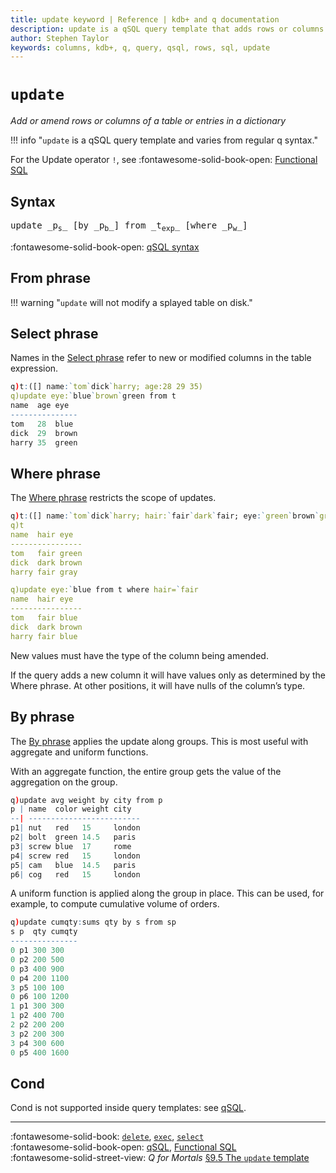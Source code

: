 ```yaml
---
title: update keyword | Reference | kdb+ and q documentation
description: update is a qSQL query template that adds rows or columns to a table.
author: Stephen Taylor
keywords: columns, kdb+, q, query, qsql, rows, sql, update
---
```

# `update`




_Add or amend rows or columns of a table or entries in a dictionary_

!!! info "`update` is a qSQL query template and varies from regular q syntax."

For the Update operator `!`, see 
:fontawesome-solid-book-open:
[Functional SQL](../basics/funsql.md)



## Syntax

<pre markdown="1" class="language-txt">
update _p<sub>s</sub>_ [by _p<sub>b</sub>_] from _t<sub>exp</sub>_ [where _p<sub>w</sub>_]
</pre>

:fontawesome-solid-book-open:
[qSQL syntax](../basics/qsql.md)


## From phrase

!!! warning "`update` will not modify a splayed table on disk."


## Select phrase

Names in the [Select phrase](../basics/qsql.md#select-phrase) refer to new or modified columns in the table expression. 

```q
q)t:([] name:`tom`dick`harry; age:28 29 35)
q)update eye:`blue`brown`green from t
name  age eye
---------------
tom   28  blue
dick  29  brown
harry 35  green
```


## Where phrase

The [Where phrase](../basics/qsql.md#where-phrase) restricts the scope of updates.

```q
q)t:([] name:`tom`dick`harry; hair:`fair`dark`fair; eye:`green`brown`gray)
q)t
name  hair eye
----------------
tom   fair green
dick  dark brown
harry fair gray

q)update eye:`blue from t where hair=`fair
name  hair eye
----------------
tom   fair blue
dick  dark brown
harry fair blue
```

New values must have the type of the column being amended.

If the query adds a new column it will have values only as determined by the Where phrase. At other positions, it will have nulls of the column’s type. 



## By phrase

The [By phrase](../basics/qsql.md#by-phrase) applies the update along groups. 
This is most useful with aggregate and uniform functions.

With an aggregate function, the entire group gets the value of the aggregation on the group.

```q
q)update avg weight by city from p
p | name  color weight city
--| -------------------------
p1| nut   red   15     london
p2| bolt  green 14.5   paris
p3| screw blue  17     rome
p4| screw red   15     london
p5| cam   blue  14.5   paris
p6| cog   red   15     london
```

A uniform function is applied along the group in place. This can be used, for example, to compute cumulative volume of orders.

```q
q)update cumqty:sums qty by s from sp
s p  qty cumqty
---------------
0 p1 300 300
0 p2 200 500
0 p3 400 900
0 p4 200 1100
3 p5 100 100
0 p6 100 1200
1 p1 300 300
1 p2 400 700
2 p2 200 200
3 p2 200 300
3 p4 300 600
0 p5 400 1600
```


## Cond

Cond is not supported inside query templates: 
see [qSQL](../basics/qsql.md#cond).



----
:fontawesome-solid-book:
[`delete`](delete.md),
[`exec`](exec.md),
[`select`](select.md)
<br>
:fontawesome-solid-book-open:
[qSQL](../basics/qsql.md),
[Functional SQL](../basics/funsql.md)
<br>
:fontawesome-solid-street-view:
_Q for Mortals_
[§9.5 The `update` template](/q4m3/9_Queries_q-sql/#95-the-update-template)
